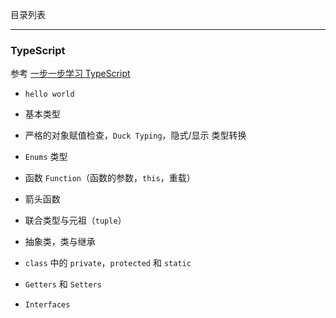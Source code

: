 目录列表

----

### TypeScript

参考 [一步一步学习 TypeScript](http://blog.csdn.net/wq_static/article/category/6010971)

* `hello world`

* 基本类型

* 严格的对象赋值检查，`Duck Typing`，隐式/显示 类型转换

* `Enums` 类型

* 函数 `Function`（函数的参数，`this`，重载）

* 箭头函数

* 联合类型与元祖（`tuple`）

* 抽象类，类与继承

* `class` 中的 `private`，`protected` 和 `static`

* `Getters` 和 `Setters`

* `Interfaces`